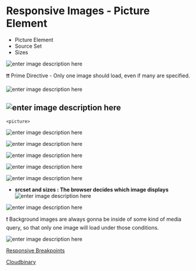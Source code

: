 # Responsive Images - Picture Element
- Picture Element
- Source Set
- Sizes

![enter image description here](https://i.ibb.co/6tG6Fdc/21.png)

❗❗ Prime Directive
	-	Only one image should load, even if many are specified.

![enter image description here](https://i.ibb.co/JRZ7f6v/12.png)

![enter image description here](https://i.ibb.co/vHs7ppw/21.png)
--

    <picture>
![enter image description here](https://i.ibb.co/CmRW8HL/21.png)

![enter image description here](https://i.ibb.co/Bw0Hxj7/21.png)


![enter image description here](https://i.ibb.co/NrcGcK1/21.png)


![enter image description here](https://i.ibb.co/TW0GZ97/224.png)

![enter image description here](https://i.ibb.co/WvCSxkZ/224.png)

- **srcset and sizes : The browser decides which image displays**
![enter image description here](https://i.ibb.co/gvGSf81/333.png)

![enter image description here](https://i.ibb.co/HPN9qVT/25.png)

❗ Background images are always gonna be inside of some kind of media query, so that only one image will load under those conditions.

![enter image description here](https://i.ibb.co/hdv62Gt/512.png)

[Responsive Breakpoints](https://responsivebreakpoints.com/)

[Cloudbinary](https://cloudinary.com/)